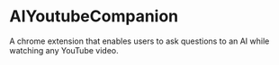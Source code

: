 # AIYoutubeCompanion
A chrome extension that enables users to ask questions to an AI while watching any YouTube video.

